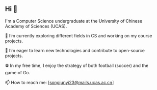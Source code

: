 ## Hi 👋
I'm a Computer Science undergraduate at the University of Chinese Academy of Sciences (UCAS).

🔭 I’m currently exploring different fields in CS and working on my course projects.

🌱 I’m eager to learn new technologies and contribute to open-source projects.

⚽ In my free time, I enjoy the strategy of both football (soccer) and the game of Go.

📫 How to reach me: [songjunyi23@mails.ucas.ac.cn]

<!--
**songjy-ucas/songjy-ucas** is a ✨ _special_ ✨ repository because its `README.md` (this file) appears on your GitHub profile.

Here are some ideas to get you started:

- 🔭 I’m currently working on ...
- 🌱 I’m currently learning ...
- 👯 I’m looking to collaborate on ...
- 🤔 I’m looking for help with ...
- 💬 Ask me about ...
- 📫 How to reach me: ...
- 😄 Pronouns: ...
- ⚡ Fun fact: ...
-->
